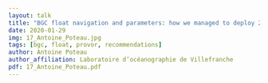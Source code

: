 ```yaml
---
layout: talk
title: "BGC float navigation and parameters: how we managed to deploy 206 BGC float"
date: 2020-01-29
img: 17_Antoine_Poteau.jpg
tags: [bgc, float, provor, recommendations]
author: Antoine Poteau
author_affiliation: Laboratoire d’océanographie de Villefranche
pdf: 17_Antoine_Poteau.pdf
---
```


[jekyll-docs]: https://jekyllrb.com/docs/home
[jekyll-gh]:   https://github.com/jekyll/jekyll
[jekyll-talk]: https://talk.jekyllrb.com/